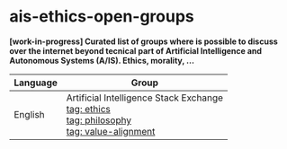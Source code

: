 # ais-ethics-open-groups
**[work-in-progress] Curated list of groups where is possible to discuss
over the internet beyond tecnical part of Artificial Intelligence and
Autonomous Systems (A/IS). Ethics, morality, ...**

| Language | Group |
| --- | --- |
| English | Artificial Intelligence Stack Exchange<br>[tag: ethics](https://ai.stackexchange.com/questions/tagged/ethics)<br>[tag: philosophy](https://ai.stackexchange.com/questions/tagged/philosophy)<br>[tag: value-alignment](https://ai.stackexchange.com/questions/tagged/value-alignment) |


<!--
https://www.facebook.com/groups/1241275855972131/

http://forum.ethicsnet.com/
-->

<!--
https://www.facebook.com/groups/1911980305724523/

https://www.facebook.com/groups/strongartificialintelligence/
-->

<!--
https://www.facebook.com/groups/propBitDev/?ref=gysj
->